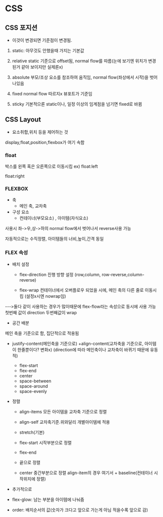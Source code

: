 # CSS

## CSS 포지션
- 이것이 변경되면 기준점이 변경됨.

1. static:
아무것도 안했을때 가지는 기본값

2. relative
static 기준으로 offset됨, normal flow를 따름(눈에 보기엔 위치가 변경된거 같아 보이지만 실제론x)

3. absolute
부모/조상 요소를 참조하여 움직임,
normal flow(좌상에서 시작)을 벗어나있음

4. fixed
normal flow 따르지x 뷰포트가 기준임

5. sticky
기본적으론 static이나,
일정 이상의 임계점을 넘기면 fixed로 바뀜

## CSS Layout
- 요소취합,위치 등을 제어하는 것

display,float,position,flexbox가 여기 속함

### float
박스를 왼쪽 혹은 오른쪽으로 이동시킴
ex) float:left

float:right

### FLEXBOX

- 축
    - 메인 축, 교차축
- 구성 요소
    - 컨테이너(부모요소)
    , 아이템(자식요소) 

사용시 좌->우,상->하의 normal flow에서 벗어나서
reverse사용 가능

자동적으로는 
수직정렬, 아이템들의 너비,높이,간격 동일

### FLEX 속성

- 배치 설정
    - flex-direction
    진행 방향 설정
    (row,column,
    row-reverse,column-reverse)

    - flex-wrap
    컨테이너에서 오버플로우 되었을 시에,
    메인 축의 다른 줄로 이동시킴
    (설정x시엔 nowrap임)

--->둘다 같이 사용하는 경우가 많이때문에 flex-flow라는 속성으로 동시에 사용 가능 첫번째 값이 direction 두번째값이 wrap

- 공간 배분

메인 축을 기준으로 함, 집단적으로 적용됨

- justify-content(메인축을 기준으로)
+align-content(교차축을 기준으로, 아이템이 한줄뿐이다? 변화x)
(direction에 따라 메인축이나 교차축이 바뀌기 때문에 유동적)

    - flex-start
    - flex-end
    - center
    - space-between
    - space-around
    - space-evenly

- 정렬
    - align-items
    모든 아이템을 교차축 기준으로 정렬

    - align-self
    교차축기준.위와달리 개별아이템에 적용 

    - stretch(기본)

    - flex-start
    시작부분으로 정렬
    - flex-end

    - 끝으로 정렬
    
    - center
    중간부분으로 정렬
align-item의 경우 여기서 + baseline(컨테이너 시작위치에 정렬)

+ 추가적으로

- flex-glow: 남는 부분을 아이템에 나눠줌

- order:  배치순서의 값(숫자가 크다고 앞으로 가는게 아님 적을수록 앞으로 감)